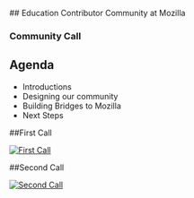 


##<i class="fa fa-calendar fa-2x"></i> Education Contributor Community at Mozilla


### Community Call

## Agenda
* Introductions
* Designing our community
* Building Bridges to Mozilla
* Next Steps

##First Call

[![First Call](http://img.youtube.com/vi/c04u74tl7u2omd53e7f9qhevc00.jpg)](http://www.youtube.com/watch?v=c04u74tl7u2omd53e7f9qhevc00)

##Second Call

[![Second Call](http://img.youtube.com/vi/clgnd2hh6989vhc9qhptv5jacac.jpg)](http://www.youtube.com/watch?v=clgnd2hh6989vhc9qhptv5jacac)
